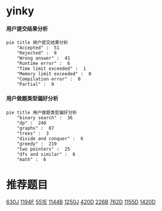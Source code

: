 # yinky

<!-- tabs:start -->



#### **用户提交结果分析**

```mermaid
pie title 用户提交结果分析
    "Accepted" :  51
    "Rejected" :  0
    "Wrong answer" :  41
    "Runtime error" :  6
    "Time limit exceeded" :  1
    "Memory limit exceeded" :  0
    "Compilation error" :  0
    "Partial" :  0
```

#### **用户做题类型偏好分析**

```mermaid
pie title 用户做题类型偏好分析
    "binary search" :  36
    "dp" :  240
    "graphs" :  87
    "trees" :  3
    "divide and conquer" :  6
    "greedy" :  219
    "two pointers" :  25
    "dfs and similar" :  6
    "math" :  6
```



<!-- tabs:end -->
# 推荐题目
[630J](https://codeforces.com/contest/630/problem/J)
[1194F](https://codeforces.com/contest/1194/problem/F)
[551E](https://codeforces.com/contest/551/problem/E)
[1144B](https://codeforces.com/contest/1144/problem/B)
[1250J](https://codeforces.com/contest/1250/problem/J)
[420D](https://codeforces.com/contest/420/problem/D)
[226B](https://codeforces.com/contest/226/problem/B)
[762D](https://codeforces.com/contest/762/problem/D)
[1155D](https://codeforces.com/contest/1155/problem/D)
[1420D](https://codeforces.com/contest/1420/problem/D)
